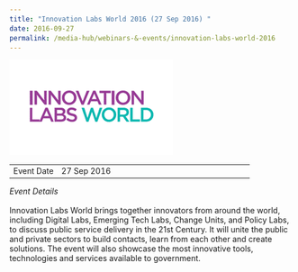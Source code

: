 ```yaml
---
title: "Innovation Labs World 2016 (27 Sep 2016) "
date: 2016-09-27
permalink: /media-hub/webinars-&-events/innovation-labs-world-2016
---
```



![Innovation Labs World 2016](/images/media-hub/events/till-2020/innovation-labs-world-2016.png)

<table style="width:100%">
  <tr>
    <td style="width:20%">Event Date</td>	
    <td style="width:80%">27 Sep 2016</td>	
  </tr>
</table>

*Event Details*<br>		
Innovation Labs World brings together innovators from around the world, including Digital Labs, Emerging Tech Labs, Change Units, and Policy Labs, to discuss public service delivery in the 21st Century. It will unite the public and private sectors to build contacts, learn from each other and create solutions. The event will also showcase the most innovative tools, technologies and services available to government.
